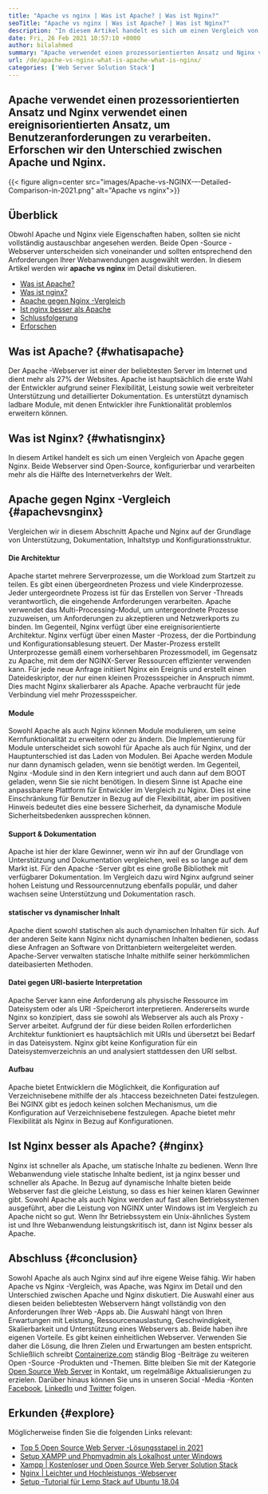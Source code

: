 ```yaml
---
title: "Apache vs nginx | Was ist Apache? | Was ist Nginx?" 
seoTitle: "Apache vs nginx | Was ist Apache? | Was ist Nginx?" 
description: "In diesem Artikel handelt es sich um einen Vergleich von Apache gegen Nginx. Beide Webserver sind Open-Source, konfigurierbar und verarbeiten mehr als die Hälfte des Internetverkehrs der Welt." 
date: Fri, 26 Feb 2021 10:57:10 +0000
author: bilalahmed
summary: "Apache verwendet einen prozessorientierten Ansatz und Nginx verwendet einen ereignisorientierten Ansatz, um Benutzeranforderungen zu verarbeiten. Erforschen wir den Unterschied zwischen Apache und Nginx." 
url: /de/apache-vs-nginx-what-is-apache-what-is-nginx/
categories: ['Web Server Solution Stack']
---
```


## Apache verwendet einen prozessorientierten Ansatz und Nginx verwendet einen ereignisorientierten Ansatz, um Benutzeranforderungen zu verarbeiten. Erforschen wir den Unterschied zwischen Apache und Nginx.

{{< figure align=center src="images/Apache-vs-NGINX-–-Detailed-Comparison-in-2021.png" alt="Apache vs nginx">}}


## Überblick
Obwohl Apache und Nginx viele Eigenschaften haben, sollten sie nicht vollständig austauschbar angesehen werden. Beide Open -Source -Webserver unterscheiden sich voneinander und sollten entsprechend den Anforderungen Ihrer Webanwendungen ausgewählt werden. In diesem Artikel werden wir **apache vs nginx** im Detail diskutieren.
  * [Was ist Apache?][1]
  * [Was ist nginx?][2]
  * [Apache gegen Nginx -Vergleich][3]
  * [Ist nginx besser als Apache][4]
  * [Schlussfolgerung][5]
  * [Erforschen][6]

## Was ist Apache? {#whatisapache}

Der Apache -Webserver ist einer der beliebtesten Server im Internet und dient mehr als 27% der Websites. Apache ist hauptsächlich die erste Wahl der Entwickler aufgrund seiner Flexibilität, Leistung sowie weit verbreiteter Unterstützung und detaillierter Dokumentation. Es unterstützt dynamisch ladbare Module, mit denen Entwickler ihre Funktionalität problemlos erweitern können.

## Was ist Nginx? {#whatisnginx}

In diesem Artikel handelt es sich um einen Vergleich von Apache gegen Nginx. Beide Webserver sind Open-Source, konfigurierbar und verarbeiten mehr als die Hälfte des Internetverkehrs der Welt.

## Apache gegen Nginx -Vergleich {#apachevsnginx}

Vergleichen wir in diesem Abschnitt Apache und Nginx auf der Grundlage von Unterstützung, Dokumentation, Inhaltstyp und Konfigurationsstruktur.

#### Die Architektur
Apache startet mehrere Serverprozesse, um die Workload zum Startzeit zu teilen. Es gibt einen übergeordneten Prozess und viele Kinderprozesse. Jeder untergeordnete Prozess ist für das Erstellen von Server -Threads verantwortlich, die eingehende Anforderungen verarbeiten. Apache verwendet das Multi-Processing-Modul, um untergeordnete Prozesse zuzuweisen, um Anforderungen zu akzeptieren und Netzwerkports zu binden. Im Gegenteil, Nginx verfügt über eine ereignisorientierte Architektur. Nginx verfügt über einen Master -Prozess, der die Portbindung und Konfigurationsablesung steuert. Der Master-Prozess erstellt Unterprozesse gemäß einem vorhersehbaren Prozessmodell, im Gegensatz zu Apache, mit dem der NGINX-Server Ressourcen effizienter verwenden kann. Für jede neue Anfrage initiiert Nginx ein Ereignis und erstellt einen Dateideskriptor, der nur einen kleinen Prozessspeicher in Anspruch nimmt. Dies macht Nginx skalierbarer als Apache. Apache verbraucht für jede Verbindung viel mehr Prozessspeicher.

#### Module
Sowohl Apache als auch Nginx können Module modulieren, um seine Kernfunktionalität zu erweitern oder zu ändern. Die Implementierung für Module unterscheidet sich sowohl für Apache als auch für Nginx, und der Hauptunterschied ist das Laden von Modulen. Bei Apache werden Module nur dann dynamisch geladen, wenn sie benötigt werden. Im Gegenteil, Nginx -Module sind in den Kern integriert und auch dann auf dem BOOT geladen, wenn Sie sie nicht benötigen. In diesem Sinne ist Apache eine anpassbarere Plattform für Entwickler im Vergleich zu Nginx. Dies ist eine Einschränkung für Benutzer in Bezug auf die Flexibilität, aber im positiven Hinweis bedeutet dies eine bessere Sicherheit, da dynamische Module Sicherheitsbedenken aussprechen können.

#### Support & Dokumentation
Apache ist hier der klare Gewinner, wenn wir ihn auf der Grundlage von Unterstützung und Dokumentation vergleichen, weil es so lange auf dem Markt ist. Für den Apache -Server gibt es eine große Bibliothek mit verfügbarer Dokumentation. Im Vergleich dazu wird Nginx aufgrund seiner hohen Leistung und Ressourcennutzung ebenfalls populär, und daher wachsen seine Unterstützung und Dokumentation rasch.

#### statischer vs dynamischer Inhalt
Apache dient sowohl statischen als auch dynamischen Inhalten für sich. Auf der anderen Seite kann Nginx nicht dynamischen Inhalten bedienen, sodass diese Anfragen an Software von Drittanbietern weitergeleitet werden. Apache-Server verwalten statische Inhalte mithilfe seiner herkömmlichen dateibasierten Methoden.

#### Datei gegen URI-basierte Interpretation
Apache Server kann eine Anforderung als physische Ressource im Dateisystem oder als URI -Speicherort interpretieren. Andererseits wurde Nginx so konzipiert, dass sie sowohl als Webserver als auch als Proxy -Server arbeitet. Aufgrund der für diese beiden Rollen erforderlichen Architektur funktioniert es hauptsächlich mit URIs und übersetzt bei Bedarf in das Dateisystem. Nginx gibt keine Konfiguration für ein Dateisystemverzeichnis an und analysiert stattdessen den URI selbst.

#### Aufbau
Apache bietet Entwicklern die Möglichkeit, die Konfiguration auf Verzeichnisebene mithilfe der als .htaccess bezeichneten Datei festzulegen. Bei NGINX gibt es jedoch keinen solchen Mechanismus, um die Konfiguration auf Verzeichnisebene festzulegen. Apache bietet mehr Flexibilität als Nginx in Bezug auf Konfigurationen.

## Ist Nginx besser als Apache? {#nginx}

Nginx ist schneller als Apache, um statische Inhalte zu bedienen. Wenn Ihre Webanwendung viele statische Inhalte bedient, ist ja nginx besser und schneller als Apache. In Bezug auf dynamische Inhalte bieten beide Webserver fast die gleiche Leistung, so dass es hier keinen klaren Gewinner gibt. Sowohl Apache als auch Nginx werden auf fast allen Betriebssystemen ausgeführt, aber die Leistung von NGINX unter Windows ist im Vergleich zu Apache nicht so gut. Wenn Ihr Betriebssystem ein Unix-ähnliches System ist und Ihre Webanwendung leistungskritisch ist, dann ist Nginx besser als Apache.

## Abschluss {#conclusion}

Sowohl Apache als auch Nginx sind auf ihre eigene Weise fähig. Wir haben Apache vs Nginx -Vergleich, was Apache, was Nginx im Detail und den Unterschied zwischen Apache und Nginx diskutiert. Die Auswahl einer aus diesen beiden beliebtesten Webservern hängt vollständig von den Anforderungen Ihrer Web -Apps ab. Die Auswahl hängt von Ihren Erwartungen mit Leistung, Ressourcenauslastung, Geschwindigkeit, Skalierbarkeit und Unterstützung eines Webservers ab. Beide haben ihre eigenen Vorteile. Es gibt keinen einheitlichen Webserver. Verwenden Sie daher die Lösung, die Ihren Zielen und Erwartungen am besten entspricht.
Schließlich schreibt [Containerize.com][7] ständig Blog -Beiträge zu weiteren Open -Source -Produkten und -Themen. Bitte bleiben Sie mit der Kategorie [Open Source Web Server][8] in Kontakt, um regelmäßige Aktualisierungen zu erzielen. Darüber hinaus können Sie uns in unseren Social -Media -Konten [Facebook][9], [LinkedIn][10] und [Twitter][11] folgen.

## Erkunden {#explore}

Möglicherweise finden Sie die folgenden Links relevant:
  * [Top 5 Open Source Web Server -Lösungsstapel in 2021][12]
  * [Setup XAMPP und Phpmyadmin als Lokalhost unter Windows][13]
  * [Xampp | Kostenloser und Open Source Web Server Solution Stack][14]
  * [Nginx | Leichter und Hochleistungs -Webserver][15]
  * [Setup -Tutorial für Lemp Stack auf Ubuntu 18.04][16]



[1]: #whatisapache
[2]: #whatisnginx
[3]: #apachevsnginx
[4]: #nginx
[5]: #conclusion
[6]: #explore
[7]: https://www.containerize.com/
[8]: https://blog.containerize.com/category/web-server-solution-stack/
[9]: https://web.facebook.com/containerize
[10]: https://www.linkedin.com/company/containerize/
[11]: https://twitter.com/containerize_co
[12]: https://blog.containerize.com/2021/01/08/top-5-open-source-web-server-solution-stacks-in-2021/
[13]: https://blog.containerize.com/database-management-software/how-to-setup-xampp-and-phpmyadmin-as-localhost-on-windows/
[14]: https://products.containerize.com/solution-stack/xampp
[15]: https://products.containerize.com/solution-stack/nginx
[16]: https://blog.containerize.com/web-server-solution-stack/setup-tutorial-for-lemp-stack-on-ubuntu-18-04/
